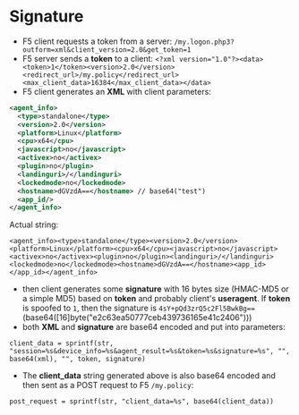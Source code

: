 # Signature

* F5 client requests a token from a server: `/my.logon.php3?outform=xml&client_version=2.0&get_token=1`
* F5 server sends a **token** to a client: `<?xml version="1.0"?><data><token>1</token><version>2.0</version><redirect_url>/my.policy</redirect_url><max_client_data>16384</max_client_data></data>`
* F5 client generates an **XML** with client parameters:

```xml
<agent_info>
  <type>standalone</type>
  <version>2.0</version>
  <platform>Linux</platform>
  <cpu>x64</cpu>
  <javascript>no</javascript>
  <activex>no</activex>
  <plugin>no</plugin>
  <landinguri>/</landinguri>
  <lockedmode>no</lockedmode>
  <hostname>dGVzdA==</hostname> // base64("test")
  <app_id/>
</agent_info>
```

Actual string:

`<agent_info><type>standalone</type><version>2.0</version><platform>Linux</platform><cpu>x64</cpu><javascript>no</javascript><activex>no</activex><plugin>no</plugin><landinguri>/</landinguri><lockedmode>no</lockedmode><hostname>dGVzdA==</hostname><app_id></app_id></agent_info>`

* then client generates some **signature** with 16 bytes size (HMAC-MD5 or a simple MD5) based on **token** and probably client's **useragent**. If **token** is spoofed to `1`, then the signature is `4sY+pQd3zrQ5c2Fl5BwkBg==` (base64([16]byte("e2c63ea50777ceb439736165e41c2406")))
* both **XML** and **signature** are base64 encoded and put into parameters:

`client_data = sprintf(str, "session=%s&device_info=%s&agent_result=%s&token=%s&signature=%s", "", base64(xml), "", token, signature)`

* The **client\_data** string generated above is also base64 encoded and then sent as a POST request to F5 `/my.policy`:

`post_request = sprintf(str, "client_data=%s", base64(client_data))`
